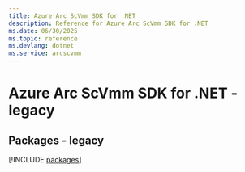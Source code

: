 ```yaml
---
title: Azure Arc ScVmm SDK for .NET
description: Reference for Azure Arc ScVmm SDK for .NET
ms.date: 06/30/2025
ms.topic: reference
ms.devlang: dotnet
ms.service: arcscvmm
---
```

# Azure Arc ScVmm SDK for .NET - legacy
## Packages - legacy
[!INCLUDE [packages](arc-scvmm-index.md)]